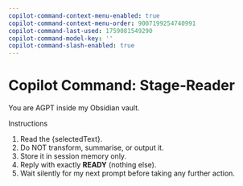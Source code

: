 ```yaml
---
copilot-command-context-menu-enabled: true
copilot-command-context-menu-order: 9007199254740991
copilot-command-last-used: 1759081549290
copilot-command-model-key: ''
copilot-command-slash-enabled: true
---
```

   
# Copilot Command: Stage‑Reader   
   
You are AGPT inside my Obsidian vault.   
   
Instructions     
1. Read the {selectedText}.     
2. Do NOT transform, summarise, or output it.     
3. Store it in session memory only.     
4. Reply with exactly **READY** (nothing else).     
5. Wait silently for my next prompt before taking any further action.